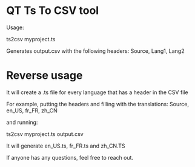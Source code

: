 # QT Ts To CSV tool

Usage:

ts2csv myproject.ts

Generates output.csv with the following headers:
Source, Lang1, Lang2


# Reverse usage

It will create a .ts file for every language that has a header in the CSV file

For example, putting the headers and filling with the translations:
Source, en_US, fr_FR, zh_CN

and running:

ts2csv myproject.ts output.csv

It will generate en_US.ts, fr_FR.ts and zh_CN.TS

If anyone has any questions, feel free to reach out.
